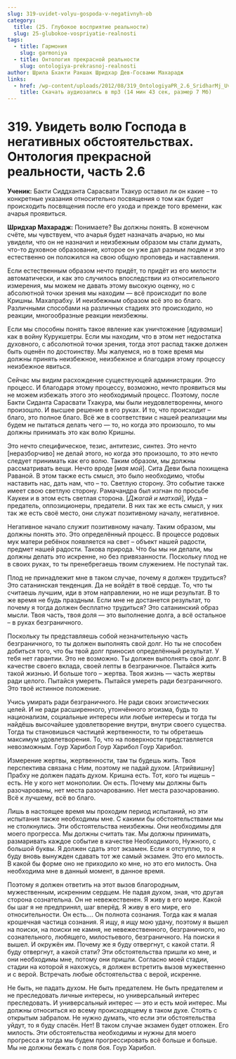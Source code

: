 ```yaml
---
slug: 319-uvidet-volyu-gospoda-v-negativnyh-ob
category:
  title: (25. Глубокое восприятие реальности)
  slug: 25-glubokoe-vospriyatie-realnosti
tags:
  - title: Гармония
    slug: garmoniya
  - title: Онтология прекрасной реальности
    slug: ontologiya-prekrasnoj-realnosti
author: Шрила Бхакти Ракшак Шридхар Дев-Госвами Махарадж
links:
  - href: /wp-content/uploads/2012/08/319_OntologiyaPR_2.6_SridharMj_Uvidet_volyu_Gospoda_v_negativnyh_obstoyatelstvah.mp3
    title: Скачать аудиозапись в mp3 (14 мин 43 сек, размер 7 Мб)
---
```


# 319. Увидеть волю Господа в негативных обстоятельствах. Онтология прекрасной реальности, часть 2.6

**Ученик:** Бакти Сиддханта Сарасвати Тхакур оставил ли он какие – то конкретные указания относительно посвящения о том как будет происходить посвящения после его ухода и прежде того времени, как ачарья проявиться.

**Шридхар Махарадж:** Понимаете? Вы должны понять. В конечном счёте, мы чувствуем, что ачарья будет назначать ачарью, но мы увидели, что он не назначил и неизбежным образом мы стали думать, что-то духовное образование, которое он уже дал разным людям и это естественно он положился на свою общую проповедь и наставления.

Если естественным образом нечто придёт, то придёт из его милости автоматически, и как это случилось впоследствии из относительного измерения, мы можем не давать этому высокую оценку, но с абсолютной точки зрения мы находим — всё происходит по воле Кришны. Махапрабху. И неизбежным образом всё это во благо. Различными способами на различных стадиях это происходило, но реакции, многообразные реакции неизбежны.

Если мы способны понять такое явление как уничтожение [*ядувамши*] как в войну Курукшетры. Если мы находим, что в этом нет недостатка духовного, с абсолютной точки зрения, тогда этот распад также должен быть оценён по достоинству. Мы жалуемся, но в тоже время мы должны принять неизбежное, неизбежное и благодаря этому процессу неизбежное явиться.

Сейчас мы видим расхождение существующей администрации. Это процесс. И благодаря этому процессу, возможно, нечто проявиться мы не можем избежать этого это необходимый процесс. Поэтому, после Бакти Сиданта Сарасвати Тхакура, мы были неудовлетворенны, много произошло. И высшее решение в его руках. И то, что происходит – благо, это полное благо. Всё же в соответствии с нашей реализации мы будем не пытаться делать чего — то, но когда это произошло, то мы должны принимать это как волю Кришны.

Это нечто специфическое, тезис, антитезис, синтез. Это нечто [неразборчиво] не делай этого, но когда это произошло, то это нечто следует принимать как его волю. Таким образом, мы должны рассматривать вещи. Нечто вроде [*мая мой*]. Сита Деви была похищена Раваной. В этом также есть смысл, это было необходимо, чтобы наставить нас, дать нам, что – то. Светлую сторону. Это событие также имеет свою светлую сторону. Рамачандра был изгнан по просьбе Каукеи и в этом есть светлая сторона. [*Джагай и матхай*], Иуда – предатель, оппозиционеры, предатели. В них так же есть смысл, у них так же есть своё место, они служат позитивному началу, негативное.

Негативное начало служит позитивному началу. Таким образом, мы должны понять это. Это определённый процесс. В процессе родовых мук матери ребёнок появляется на свет – объект нашей радости, предмет нашей радости. Такова природа. Что бы мы ни делали, мы должны делать это искренне, но без привязанности. Поскольку плод не в своих руках, то ты пренебрегаешь твоим служением. Не поступай так.

Плод не принадлежит мне в таком случае, почему я должен трудиться? Это сатанинская тенденция. Да не войдёт в твоё сердце. То, что ты считаешь лучшим, иди в этом направлении, но не ищи результат. В то же время не будь праздным. Если мне не достанется результат, то почему я тогда должен бесплатно трудиться? Это сатанинский образ мысли. Твоя часть, твоя доля — это выполнение долга, а всё остальное – в руках безграничного.

Поскольку ты представляешь собой незначительную часть безграничного, то ты должен выполнять свой долг. Но ты не способен добиться того, что бы твой долг приносил определённый результат. У тебя нет гарантии. Это не возможно. Ты должен выполнять свой долг. В качестве своего вклада, своей лепты в безграничное. Пытайся жить такой жизнью. И больше того – жертва. Твоя жизнь — часть жертвы ради целого. Пытайся умереть. Пытайся умереть ради безграничного. Это твоё истинное положение.

Учись умирать ради безграничного. Не ради своих эгоистических целей. И не ради расширенного, утончённого эгоизма, будь то национализм, социальные интересы или любые интересы и тогда ты найдёшь высочайшее удовлетворение внутри, внутри своего существа. Тогда ты становишься частицей жертвенности, то ты обретаешь максимум удовлетворения. То, что на поверхности представляется невозможным. Гоур Харибол Гоур Харибол Гоур Харибол.

Измерение жертвы, жертвенности, там ты будешь жить. Твоя перспектива связана с Ним, поэтому не падай духом. [Атрийвишну] Прабху не должен падать духом. Кришна есть. Тот, кого ты ищешь – есть. Не у кого нет монополии. Он есть. Почему мы должны быть разочарованы, нет места разочарованию. Нет места разочарованию. Всё к лучшему, всё во благо.

Лишь в настоящее время мы проходим период испытаний, но эти испытания также необходимы мне. С какими бы обстоятельствами мы не столкнулись. Эти обстоятельства неизбежны. Они необходимы для моего прогресса. Мы должны считать так. Мы должны принимать, размаривать каждое событие в качестве Необходимого, Нужного, с большой буквы. Я должен сдать этот экзамен. Если я отступлю, то я буду вновь вынужден сдавать тот же самый экзамен. Это его милость. В какой бы форме оно не приходило ко мне, но это его милость. Она необходима мне в данный момент, в данное время.

Поэтому я должен ответить на этот вызов благородным, мужественным, искренним сердцем. Не падая духом, зная, что другая сторона сознательна. Он не невежественен. Я живу в его мире. Какой бы шаг я не предпринял, шаг вперёд. Я живу в его мире, его относительности. Он есть…. Он полнота сознания. Тогда как я малая крошечная частица сознания. Я ищу, я ищу мою удачу, поэтому я вышел на поиски, на поиски не камня, не невежественного, безграничного, но сознательного, любящего, милостьевого, безграничного. На поиски я вышел. И окружён им. Почему же я буду отвергнут, с какой стати. Я буду отвергнут, а какой стати? Эти обстоятельства пришли ко мне, и они необходимы мне, потому они пришли. Согласно моей стадии, стадии на которой я нахожусь, я должен встретить вызов мужественно и с верой. Встречать любые обстоятельства с верой, искренне.

Не быть, не падать духом. Не быть предателем. Не быть предателем и не преследовать личные интересы, но универсальный интерес преследовать. И универсальный интерес — это и есть мой интерес. Мы должны относиться ко всему происходящему в таком духе. Стоять с открытым забралом. Не нужно думать, что если эти обстоятельства уйдут, то я буду спасён. Нет! В таком случае экзамен будет отложен. Его милость. Эти обстоятельства необходимы и нужны для моего прогресса и тогда мы будем прогрессировать всё больше и больше. Мы не должны бежать с поля боя. Гоур Харибол.


